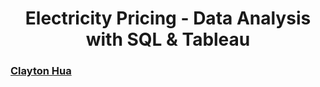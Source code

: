 <h1 align="center"> 
  Electricity Pricing - Data Analysis with SQL & Tableau <a href="https://public.tableau.com/app/profile/clayton.hua" target="_blank" rel="noreferrer"> </h1>


### [Clayton Hua](https://www.linkedin.com/in/claytonhua/)

